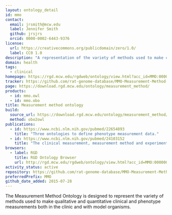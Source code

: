 ```yaml
---
layout: ontology_detail
id: mmo
contact:
  email: jrsmith@mcw.edu
  label: Jennifer Smith
  github: jrsjrs
  orcid: 0000-0002-6443-9376
license:
  url: https://creativecommons.org/publicdomain/zero/1.0/
  label: CC0 1.0
description: "A representation of the variety of methods used to make clinical and phenotype measurements. "
domain: health
tags:
  - clinical
homepage: https://rgd.mcw.edu/rgdweb/ontology/view.html?acc_id=MMO:0000000
tracker: https://github.com/rat-genome-database/MMO-Measurement-Method-Ontology/issues
page: https://download.rgd.mcw.edu/ontology/measurement_method/
products:
  - id: mmo.owl
  - id: mmo.obo
title: Measurement method ontology
build:
  source_url: https://download.rgd.mcw.edu/ontology/measurement_method/measurement_method.obo
  method: obo2owl
publications:
  - id: https://www.ncbi.nlm.nih.gov/pubmed/22654893
    title: "Three ontologies to define phenotype measurement data."
  - id: https://www.ncbi.nlm.nih.gov/pubmed/24103152
    title: "The clinical measurement, measurement method and experimental condition ontologies: expansion, improvements and new applications."
browsers:
  - label: RGD
    title: RGD Ontology Browser
    url: http://rgd.mcw.edu/rgdweb/ontology/view.html?acc_id=MMO:0000000
activity_status: active
repository: https://github.com/rat-genome-database/MMO-Measurement-Method-Ontology
preferredPrefix: MMO
github_date_added: 2015-07-28
---
```


The Measurement Method Ontology is designed to represent the variety of methods used to make qualitative and quantitative clinical and phenotype measurements both in the clinic and with model organisms.
